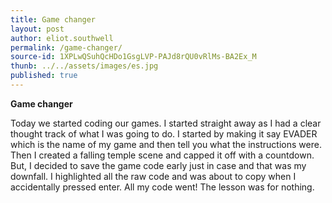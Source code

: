 ```yaml
---
title: Game changer
layout: post
author: eliot.southwell
permalink: /game-changer/
source-id: 1XPLwQSuhQcHDo1GsgLVP-PAJd8rQU0vRlMs-BA2Ex_M
thunb: ../../assets/images/es.jpg
published: true
---
```

**Game changer**

Today we started coding our games. I started straight away as I had a clear thought track of what I was going to do. I started by making it say EVADER which is the name of my game and then tell you what the instructions were. Then I created a falling temple scene and capped it off with a countdown. But, I decided to save the game code early just in case and that was my downfall. I highlighted all the raw code and was about to copy when I accidentally pressed enter. All my code went! The lesson was for nothing.

